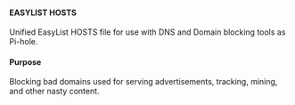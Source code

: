 #### EASYLIST HOSTS

Unified EasyList HOSTS file for use with DNS and Domain blocking tools as Pi-hole.

#### Purpose

Blocking bad domains used for serving advertisements, tracking, mining, and other nasty content.
